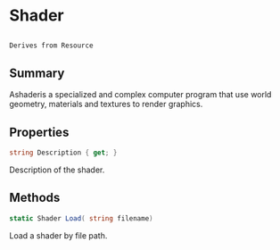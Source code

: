 # Shader

## 
```c#
Derives from Resource
```

## Summary

Ashaderis a specialized and complex computer program that use
world geometry, materials and textures to render graphics.
## Properties

```c#
string Description { get; } 
```
Description of the shader.
## Methods

```c#
static Shader Load( string filename) 
```
Load a shader by file path.
